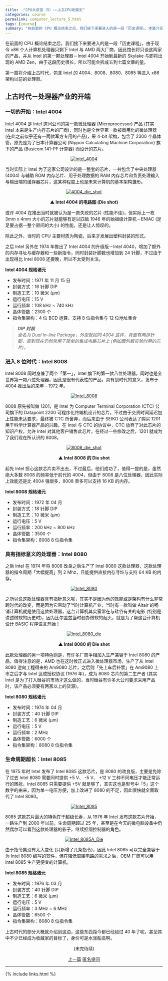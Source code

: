 ```yaml
---
title:  "CPU大讲堂（5）——上古CPU发展史"
categories: course
permalink: computer_lecture_5.html
tags: [course]
summary: "在前面的 CPU 概论结束之后，我们接下来要进入的是一段「历史课程」，本篇介绍 CPU 的上古时代，包含 Intel 的 4004、8008、8080、8085 等进入 x86 架构以前的处理器。"
---
```


在前面的 CPU 概论结束之后，我们接下来要进入的是一段「历史课程」，由于现今 x86 个人计算机处理器只剩下 Intel 与 AMD 两大厂商，因此馆长将只谈这两家的产品，并从 Intel 的第一颗处理器－Intel 4004 开始到最新的 Skylake 与即将出现的 AMD Zen，由于这段历史很长，所以可能会拆成五到七篇文章的量。

第一篇将介绍上古时代，包含 Intel 的 4004、8008、8080、8085 等进入 x86 架构以前的处理器。

## 上古时代－处理器产业的开端

### 一切的开始：Intel 4004

Intel 4004 是 Intel 这间公司的第一款微处理器 (Microprocessor) 产品 (其实 Intel 本来是生产内存芯片的厂商)，同时也是全世界第一款被商用化的微处理器 (在此之前似乎还有一两款军方专用的产品)，采 4-bit 架构，包含了 2300 个晶体管，原先是为了日本计算器公司 (Nippon Calculating Machine Corporation) 旗下的产品 (Busicom 141-PF 计算器) 而设计的芯片。

<div align="center">
    <a href="../images/blogs/computer_lecture/intel_4004.jpg"><img src="../images/blogs/computer_lecture/intel_4004-375x211.jpg" alt="intel_4004"/></a>
    <p><b></b></p>
</div>

当时实际上 Intel 为了这家公司设计的是一整套的芯片，一共包含了中央处理器 (4004) 与辅助 ROM 内存芯片、用于处理数据的 RAM 内存芯片和负责处理输入与输出端的缓存器芯片，这某种程度上也是未来计算机的基本架构雏形。

<div align="center">
    <a href="../images/blogs/computer_lecture/4004_die_shot.jpg"><img src="../images/blogs/computer_lecture/4004_die_shot-375x273.jpg" alt="4004_die_shot"/></a>
    <p><b>▲ Intel 4004 的电路图 (Die shot)</b></p>
</div>

或许 4004 在推出当时就被认为是一款失败的芯片 (性能不佳)，但实际上一枚 3mm x 4mm 大小的芯片就能够有足以匹敌 1946 年的始祖级计算机－ENIAC (足足要占据一整个房间的大小) 的性能，还是让人惊叹的。

除此之外，当时的 CPU 主要材质为陶瓷，后来才发展出塑料封装的形式。

之后 Intel 另外在 1974 年推出了 Intel 4004 的升级版－Intel 4040，增加了额外的内存寻址与缓存器和一些新指令，同时封装针脚数也增加到 24 针脚，不过由于出现得比 Intel 8008 还要晚，所以不太受到关注。

**Intel 4004 规格诸元**

 - 发布时间：1971 年 11 月 15 日
 - 封装方式：16 针脚 DIP
 - 制造工艺：10 微米 (μm)
 - 运行电压：15 V
 - 运行频率：108 kHz ~ 740 kHz
 - 晶体管数：2300 个
 - 指令集架构：4 位 BCD 运算、支持 8 位指令集与 12 位地址集合

>*<b>DIP 封装</b><br>
全名为 Dual In-line Package，外型就如同 4004 这样，背面有两排针脚，直到现在仍然常用于简单的集成电路芯片上 (例如面包版实验时用的芯片)。*

### 进入 8 位时代：Intel 8008

Intel 8008 同时身兼了两个「第一」，Intel 旗下的第一款八位处理器，同时也是全世界第一颗八位处理器，因此是很有代表性的产品，具有划时代的意义，发布于 4004 推出后的来年－1972 年。

<div align="center">
    <a href="../images/blogs/computer_lecture/Intel_8008.jpg"><img src="../images/blogs/computer_lecture/Intel_8008-375x240.jpg" alt="Intel_8008"/></a>
    <p><b></b></p>
</div>

8008 原先被叫做 1201，是 Intel 为 Computer Terminal Corporation (CTC) 公司旗下的 Datapoint 2200 可程序化终端机设计的芯片，不过由于交货时间延迟加上性能未达要求，最终被 CTC 所舍弃，而后来由于 SEIKO 公司表达了购买 1201 用于科学计算器产品的兴趣，在 Intel 与 CTC 的协议中，CTC 放弃了对此芯片的知识产权，允许 Intel 对其他客户销售此芯片，在经过一些修改之后，1201 就成为了我们现在所认识的 8008。

<div align="center">
    <a href="../images/blogs/computer_lecture/8008_die_shot.jpg"><img src="../images/blogs/computer_lecture/8008_die_shot-375x554.jpg" alt="8008_die_shot"/></a>
    <p><b>▲ Intel 8008 的 Die shot</b></p>
</div>

起先 Intel 担心这款芯片卖不出去，不过最后，他们成功了，值得一提的是，虽然绝大多数 8008 的频率低于前代的 4004，但由于 8008 是八位处理器，因此实际上效能还是比 4004 强很多，8008 至多可以支持 16 KB 的内存。

**Intel 8008 规格诸元**

 - 发布时间：1972 年 04 月
 - 封装方式：18 针脚 DIP
 - 制造工艺：10 微米 (μm)
 - 运行电压：5 V
 - 运行频率：200 kHz ~ 800 kHz
 - 晶体管数：3500 个
 - 指令集架构：8008 8 位指令集

### 具有指标意义的处理器：Intel 8080

之后 Intel 在 1974 年将 8008 改良之后生产了 Intel 8080 这款处理器，这款处理器的指令周期「大幅提高」到 2 Mhz，且能提供直接内存寻址与支持 64 KB 的内存。

<div align="center">
    <a href="../images/blogs/computer_lecture/Intel_8080.jpg"><img src="../images/blogs/computer_lecture/Intel_8080-375x195.jpg" alt="Intel_8080"/></a>
    <p><b></b></p>
</div>

之所以说这款处理器具有指针意义呢，其实不是因为他的效能或是架构有什么非常跨时代的改变，而是因为它带动了当时计算机产业，当时有一款叫做 Altair 的畅销计算机就是使用这款处理器，这台计算机其实蛮常在与硅谷有关的电影 (特别是讲述微软的历史时)，因为比尔盖兹当时创办微软的起头，就是为了帮这台计算机设计 BASIC 程序语言开始！

<div align="center">
    <a href="../images/blogs/computer_lecture/Intel_8080_die.jpg"><img src="../images/blogs/computer_lecture/Intel_8080_die-375x326.jpg" alt="Intel_8080_die"/></a>
    <p><b>▲ Intel 8080 的 Die shot</b></p>
</div>

此款处理器的另一项特色则是，有许多厂商争相加入生产兼容于 Intel 8080 的产品，值得注意的是，AMD 也在这时候正式进入微处理器市场，生产了从 Intel 8080 逆向工程得来的 Am9080 芯片，之后则「先上车后补票」在 Am9080 上市之后才与 Intel 达成授权协议 (1976 年)，成为 8080 芯片的第二生产者 (其实 Intel 是为了打入硅谷的市场才这么做的，当时硅谷有许多大公司要求采用产品时，该产品必须要有两家以上的货源)。

**Intel 8080 规格诸元**

 - 发布时间：1974 年 04 月
 - 封装方式：40 针脚 DIP
 - 制造工艺：6 微米 (μm)
 - 运行电压：5 V
 - 运行频率：2 MHz
 - 晶体管数：6000 个
 - 指令集架构：8080 8 位指令集

### 生命周期超长：Intel 8085

在 1975 年时 Intel 发布了 Intel 8085 这款芯片，是 8080 的改良版，主要是免除了过去 Intel 8080 需要同时提供 +5 V、 -5 V、 +12 V 三种不同电压才能正常运行的困扰，Intel 8085 只需要提供 +5V 就足够了，其实这也是型号中「5」这个数字的由来，因为单一电压方便，加上改进了 8080 的不足，因此很快就全面取代了 Intel 8080。

<div align="center">
    <a href="../images/blogs/computer_lecture/Intel_8085.jpg"><img src="../images/blogs/computer_lecture/Intel_8085-375x300.jpg" alt="Intel_8085"/></a>
    <p><b></b></p>
</div>

8085 这款芯片最大的特色在于超级长寿，从 1976 年 Intel 发布这款芯片开始，一路生产到 2000 年以前，生命周期超过 25 年，甚至是在今天的微电脑设备中仍然偶尔可以看到这款处理器的影子，继续担纲控制器的角色。

<div align="center">
    <a href="../images/blogs/computer_lecture/Intel_8085A_Die.jpg"><img src="../images/blogs/computer_lecture/Intel_8085A_Die-375x271.jpg" alt="Intel_8085A_Die"/></a>
    <p><b></b></p>
</div>

由于指令集没有太大变化 (只新增了几条指令)，因此 Intel 8085 可以完全兼容于为 Intel 8080 编写的软件，但在降低周围电路的需求之后，OEM 厂商可以用 Intel 8085 生产更便宜的计算机。

**Intel 8085 规格诸元**

 - 发布时间：1976 年 03 月
 - 封装方式：40 针脚 DIP
 - 制造工艺：6 微米 (μm)
 - 运行电压：5 V
 - 运行频率：3 MHz ~ 6 MHz
 - 晶体管数：6500 个
 - 指令集架构：8080 8 位指令集

上古时代的部分大概就介绍到这边，这些东西距今都已经超过 40 年了呢，甚至其中不少已经成为收藏家的目标了，身价可是水涨船高啊。


<div align="center">
<p>(未完待续)</p>
<a href="computer_lecture_4.html" class="btn btn-primary">上一篇</a> 
<a href="{{site.feedback_link}}" class="btn btn-primary"><i class="fa fa-comment-o"></i> 匿名提问</a>
</div>

---------

{% include links.html %}
